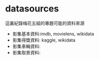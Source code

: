 # datasources
這裏紀錄梅花五組的專題可能的資料來源

* 影集基本資料:imdb, movielens, wikidata
* 影集得獎資料: kaggle, wikidata
* 影集車輛資料:
* 影集取景資料:
